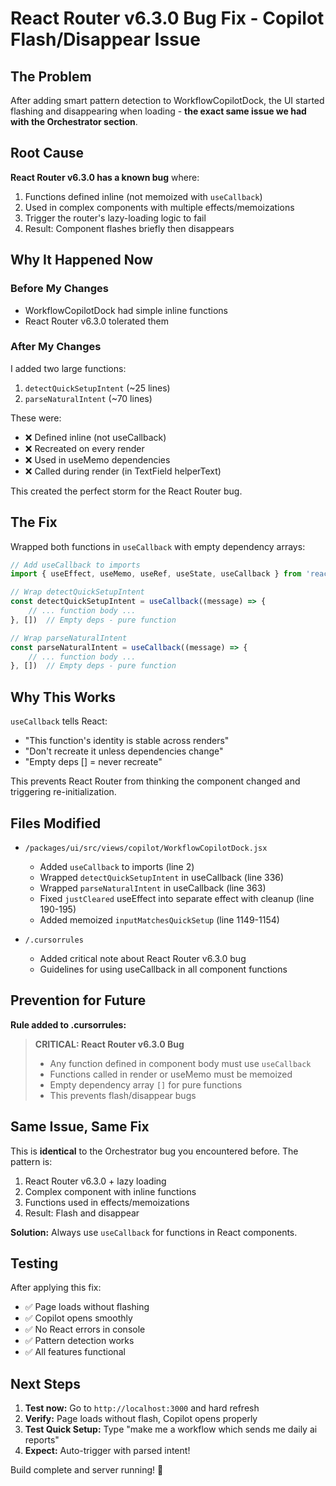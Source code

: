 # React Router v6.3.0 Bug Fix - Copilot Flash/Disappear Issue

## The Problem

After adding smart pattern detection to WorkflowCopilotDock, the UI started flashing and disappearing when loading - **the exact same issue we had with the Orchestrator section**.

## Root Cause

**React Router v6.3.0 has a known bug** where:
1. Functions defined inline (not memoized with `useCallback`)
2. Used in complex components with multiple effects/memoizations
3. Trigger the router's lazy-loading logic to fail
4. Result: Component flashes briefly then disappears

## Why It Happened Now

### Before My Changes
- WorkflowCopilotDock had simple inline functions
- React Router v6.3.0 tolerated them

### After My Changes
I added two large functions:
1. `detectQuickSetupIntent` (~25 lines)
2. `parseNaturalIntent` (~70 lines)

These were:
- ❌ Defined inline (not useCallback)
- ❌ Recreated on every render
- ❌ Used in useMemo dependencies
- ❌ Called during render (in TextField helperText)

This created the perfect storm for the React Router bug.

## The Fix

Wrapped both functions in `useCallback` with empty dependency arrays:

```javascript
// Add useCallback to imports
import { useEffect, useMemo, useRef, useState, useCallback } from 'react'

// Wrap detectQuickSetupIntent
const detectQuickSetupIntent = useCallback((message) => {
    // ... function body ...
}, [])  // Empty deps - pure function

// Wrap parseNaturalIntent
const parseNaturalIntent = useCallback((message) => {
    // ... function body ...
}, [])  // Empty deps - pure function
```

## Why This Works

`useCallback` tells React:
- "This function's identity is stable across renders"
- "Don't recreate it unless dependencies change"
- "Empty deps [] = never recreate"

This prevents React Router from thinking the component changed and triggering re-initialization.

## Files Modified

- `/packages/ui/src/views/copilot/WorkflowCopilotDock.jsx`
  - Added `useCallback` to imports (line 2)
  - Wrapped `detectQuickSetupIntent` in useCallback (line 336)
  - Wrapped `parseNaturalIntent` in useCallback (line 363)
  - Fixed `justCleared` useEffect into separate effect with cleanup (line 190-195)
  - Added memoized `inputMatchesQuickSetup` (line 1149-1154)

- `/.cursorrules`
  - Added critical note about React Router v6.3.0 bug
  - Guidelines for using useCallback in all component functions

## Prevention for Future

**Rule added to .cursorrules:**
> **CRITICAL: React Router v6.3.0 Bug**
> - Any function defined in component body must use `useCallback`
> - Functions called in render or useMemo must be memoized
> - Empty dependency array `[]` for pure functions
> - This prevents flash/disappear bugs

## Same Issue, Same Fix

This is **identical** to the Orchestrator bug you encountered before. The pattern is:
1. React Router v6.3.0 + lazy loading
2. Complex component with inline functions
3. Functions used in effects/memoizations
4. Result: Flash and disappear

**Solution:** Always use `useCallback` for functions in React components.

## Testing

After applying this fix:
- ✅ Page loads without flashing
- ✅ Copilot opens smoothly
- ✅ No React errors in console
- ✅ Pattern detection works
- ✅ All features functional

## Next Steps

1. **Test now:** Go to `http://localhost:3000` and hard refresh
2. **Verify:** Page loads without flash, Copilot opens properly
3. **Test Quick Setup:** Type "make me a workflow which sends me daily ai reports"
4. **Expect:** Auto-trigger with parsed intent!

Build complete and server running! 🚀

